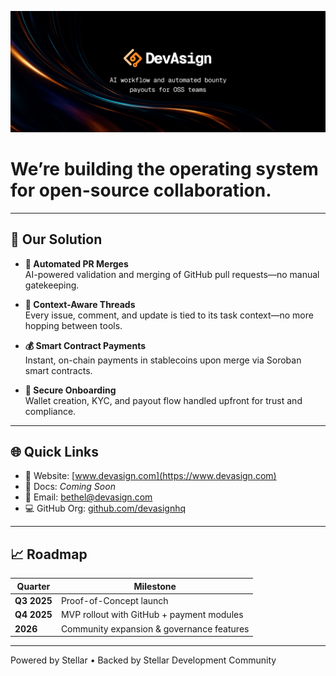 ![DevAsign Banner](./thumbnail.png)

# We’re building the operating system for open-source collaboration.

---

## 🚀 Our Solution

- **🧠 Automated PR Merges**  
  AI-powered validation and merging of GitHub pull requests—no manual gatekeeping.

- **💬 Context-Aware Threads**  
  Every issue, comment, and update is tied to its task context—no more hopping between tools.

- **💰 Smart Contract Payments**  
  Instant, on-chain payments in stablecoins upon merge via Soroban smart contracts.

- **🔐 Secure Onboarding**  
  Wallet creation, KYC, and payout flow handled upfront for trust and compliance.

---

## 🌐 Quick Links

- 🔗 Website: [www.devasign.com](https://www.devasign.com)  
- 📖 Docs: _Coming Soon_  
- 💬 Email: [bethel@devasign.com](mailto:bethel@devasign.com)  
- 💻 GitHub Org: [github.com/devasignhq](https://github.com/devasignhq)

---

## 📈 Roadmap

| Quarter     | Milestone                                  |
|-------------|---------------------------------------------|
| **Q3 2025** | Proof-of-Concept launch                     |
| **Q4 2025** | MVP rollout with GitHub + payment modules   |
| **2026**    | Community expansion & governance features   |

---

Powered by Stellar • Backed by Stellar Development Community
